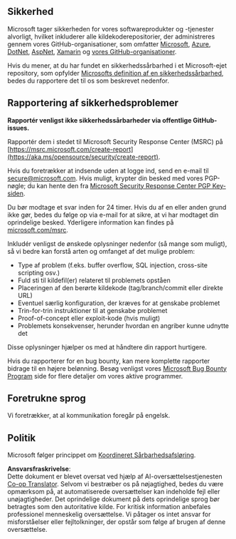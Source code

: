 <!--
CO_OP_TRANSLATOR_METADATA:
{
  "original_hash": "2d33a71bed73d6daee78e2d473ece975",
  "translation_date": "2025-07-09T06:54:10+00:00",
  "source_file": "SECURITY.md",
  "language_code": "da"
}
-->
## Sikkerhed

Microsoft tager sikkerheden for vores softwareprodukter og -tjenester alvorligt, hvilket inkluderer alle kildekoderepositorier, der administreres gennem vores GitHub-organisationer, som omfatter [Microsoft](https://github.com/microsoft), [Azure](https://github.com/Azure), [DotNet](https://github.com/dotnet), [AspNet](https://github.com/aspnet), [Xamarin](https://github.com/xamarin) og [vores GitHub-organisationer](https://opensource.microsoft.com/).

Hvis du mener, at du har fundet en sikkerhedssårbarhed i et Microsoft-ejet repository, som opfylder [Microsofts definition af en sikkerhedssårbarhed](https://aka.ms/opensource/security/definition), bedes du rapportere det til os som beskrevet nedenfor.

## Rapportering af sikkerhedsproblemer

**Rapportér venligst ikke sikkerhedssårbarheder via offentlige GitHub-issues.**

Rapportér dem i stedet til Microsoft Security Response Center (MSRC) på [https://msrc.microsoft.com/create-report](https://aka.ms/opensource/security/create-report).

Hvis du foretrækker at indsende uden at logge ind, send en e-mail til [secure@microsoft.com](mailto:secure@microsoft.com). Hvis muligt, krypter din besked med vores PGP-nøgle; du kan hente den fra [Microsoft Security Response Center PGP Key-siden](https://aka.ms/opensource/security/pgpkey).

Du bør modtage et svar inden for 24 timer. Hvis du af en eller anden grund ikke gør, bedes du følge op via e-mail for at sikre, at vi har modtaget din oprindelige besked. Yderligere information kan findes på [microsoft.com/msrc](https://aka.ms/opensource/security/msrc).

Inkludér venligst de ønskede oplysninger nedenfor (så mange som muligt), så vi bedre kan forstå arten og omfanget af det mulige problem:

  * Type af problem (f.eks. buffer overflow, SQL injection, cross-site scripting osv.)
  * Fuld sti til kildefil(er) relateret til problemets opståen
  * Placeringen af den berørte kildekode (tag/branch/commit eller direkte URL)
  * Eventuel særlig konfiguration, der kræves for at genskabe problemet
  * Trin-for-trin instruktioner til at genskabe problemet
  * Proof-of-concept eller exploit-kode (hvis muligt)
  * Problemets konsekvenser, herunder hvordan en angriber kunne udnytte det

Disse oplysninger hjælper os med at håndtere din rapport hurtigere.

Hvis du rapporterer for en bug bounty, kan mere komplette rapporter bidrage til en højere belønning. Besøg venligst vores [Microsoft Bug Bounty Program](https://aka.ms/opensource/security/bounty) side for flere detaljer om vores aktive programmer.

## Foretrukne sprog

Vi foretrækker, at al kommunikation foregår på engelsk.

## Politik

Microsoft følger princippet om [Koordineret Sårbarhedsafsløring](https://aka.ms/opensource/security/cvd).

**Ansvarsfraskrivelse**:  
Dette dokument er blevet oversat ved hjælp af AI-oversættelsestjenesten [Co-op Translator](https://github.com/Azure/co-op-translator). Selvom vi bestræber os på nøjagtighed, bedes du være opmærksom på, at automatiserede oversættelser kan indeholde fejl eller unøjagtigheder. Det oprindelige dokument på dets oprindelige sprog bør betragtes som den autoritative kilde. For kritisk information anbefales professionel menneskelig oversættelse. Vi påtager os intet ansvar for misforståelser eller fejltolkninger, der opstår som følge af brugen af denne oversættelse.